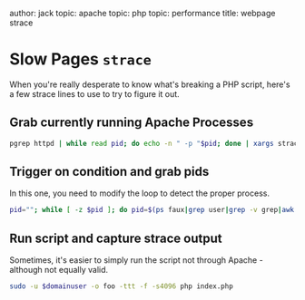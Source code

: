 author: jack
topic: apache
topic: php
topic: performance
title: webpage strace

Slow Pages `strace` 
===================

When you're really desperate to know what's breaking a PHP script, here's a few strace lines to use to try to figure it out.

## Grab currently running Apache Processes ##

```bash
pgrep httpd | while read pid; do echo -n " -p "$pid; done | xargs strace -f -s4096 -ttt -o foo
```

## Trigger on condition and grab pids ##

In this one, you need to modify the loop to detect the proper process.

```bash
pid=""; while [ -z $pid ]; do pid=$(ps faux|grep user|grep -v grep|awk '{print $2}'); done; strace -p $pid -s4096 -ttt -o foo
```

## Run script and capture strace output ##

Sometimes, it's easier to simply run the script not through Apache - although not equally valid.

```bash
sudo -u $domainuser -o foo -ttt -f -s4096 php index.php 
```
